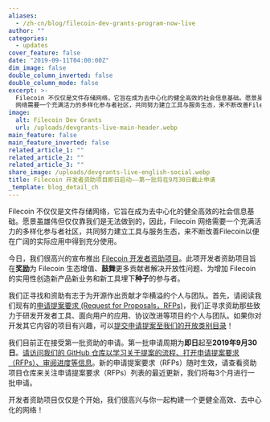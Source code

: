 ```yaml
---
aliases:
  - /zh-cn/blog/filecoin-dev-grants-program-now-live
author: ""
categories:
  - updates
cover_feature: false
date: "2019-09-11T04:00:00Z"
dim_image: false
double_column_inverted: false
double_column_mode: false
excerpt: >-
  Filecoin 不仅仅是文件存储网络，它旨在成为去中心化的健全高效的社会信息基础。愿景虽雄伟但仅仅靠我们是无法做到的，因此，Filecoin
  网络需要一个充满活力的多样化参与者社区，共同努力建立工具与服务生态，来不断改善Filecoin以便在广阔的实际应用中得到充分使用。
image:
  alt: Filecoin Dev Grants
  url: /uploads/devgrants-live-main-header.webp
main_feature: false
main_feature_inverted: false
related_article_1: ""
related_article_2: ""
related_article_3: ""
share_image: /uploads/devgrants-live-english-social.webp
title: Filecoin 开发者资助项目即日启动——第一批将在9月30日截止申请
_template: blog_detail_ch
---
```


Filecoin 不仅仅是文件存储网络，它旨在成为去中心化的健全高效的社会信息基础。愿景虽雄伟但仅仅靠我们是无法做到的，因此，Filecoin 网络需要一个充满活力的多样化参与者社区，共同努力建立工具与服务生态，来不断改善Filecoin以便在广阔的实际应用中得到充分使用。

今日，我们很高兴的宣布推出 [Filecoin 开发者资助项目](http://filecoin.io/grants)。此项开发者资助项目旨在**奖励**为 Filecoin 生态增值、**鼓舞**更多贡献者解决开放性问题、为增加 Filecoin 的实用性创造新产品新业务和新工具埋下**种子**的参与者。

我们正寻找和资助有志于为开源作出贡献才华横溢的个人与团队。首先，请阅读我们现有的[申请提案要求 (Request for Proposals，RFPs)](https://github.com/filecoin-project/devgrants/tree/master?tab=readme-ov-file#requests-for-proposals-rfps)，我们正寻求资助那些致力于研发开发者工具、面向用户的应用、协议改进等项目的个人与团队。如果你对开发其它内容的项目有兴趣，可以[提交申请提案至我们的开放类别目录](https://github.com/filecoin-project/devgrants#submit-a-proposal-for-open-grants)！

我们目前正在接受第一批资助的申请。第一批申请周期为**即日**起至**2019年9月30日**。[请访问我们的 GitHub 仓库以学习关于提案的流程、打开申请提案要求（RFPs）、审阅进度等信息](https://github.com/filecoin-project/devgrants)。新的申请提案要求（RFPs）随时生效，请查看资助项目仓库来关注申请提案要求（RFPs）列表的最近更新，我们将每3个月进行一批申请。

开发者资助项目仅仅是个开始，我们很高兴与你一起构建一个更健全高效、去中心化的网络！
